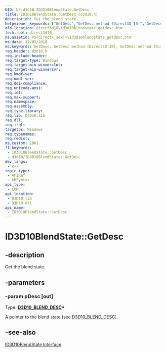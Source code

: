 ```yaml
---
UID: NF:d3d10.ID3D10BlendState.GetDesc
title: ID3D10BlendState::GetDesc (d3d10.h)
description: Get the blend state.
helpviewer_keywords: ["GetDesc","GetDesc method [Direct3D 10]","GetDesc method [Direct3D 10]","ID3D10BlendState interface","ID3D10BlendState interface [Direct3D 10]","GetDesc method","ID3D10BlendState.GetDesc","ID3D10BlendState::GetDesc","d3d10/ID3D10BlendState::GetDesc","dcec8d23-1749-9910-da00-02d186653aad","direct3d10.id3d10blendstate_getdesc"]
old-location: direct3d10\id3d10blendstate_getdesc.htm
tech.root: direct3d10
ms.assetid: VS|directx_sdk|~\id3d10blendstate_getdesc.htm
ms.date: 12/05/2018
ms.keywords: GetDesc, GetDesc method [Direct3D 10], GetDesc method [Direct3D 10],ID3D10BlendState interface, ID3D10BlendState interface [Direct3D 10],GetDesc method, ID3D10BlendState.GetDesc, ID3D10BlendState::GetDesc, d3d10/ID3D10BlendState::GetDesc, dcec8d23-1749-9910-da00-02d186653aad, direct3d10.id3d10blendstate_getdesc
req.header: d3d10.h
req.include-header: 
req.target-type: Windows
req.target-min-winverclnt: 
req.target-min-winversvr: 
req.kmdf-ver: 
req.umdf-ver: 
req.ddi-compliance: 
req.unicode-ansi: 
req.idl: 
req.max-support: 
req.namespace: 
req.assembly: 
req.type-library: 
req.lib: D3D10.lib
req.dll: 
req.irql: 
targetos: Windows
req.typenames: 
req.redist: 
ms.custom: 19H1
f1_keywords:
 - ID3D10BlendState::GetDesc
 - d3d10/ID3D10BlendState::GetDesc
dev_langs:
 - c++
topic_type:
 - APIRef
 - kbSyntax
api_type:
 - COM
api_location:
 - D3D10.lib
 - D3D10.dll
api_name:
 - ID3D10BlendState::GetDesc
---
```


# ID3D10BlendState::GetDesc


## -description

Get the blend state.

## -parameters

### -param pDesc [out]

Type: <b><a href="/windows/desktop/api/d3d10/ns-d3d10-d3d10_blend_desc">D3D10_BLEND_DESC</a>*</b>

A pointer to the blend state (see <a href="/windows/desktop/api/d3d10/ns-d3d10-d3d10_blend_desc">D3D10_BLEND_DESC</a>).

## -see-also

<a href="/windows/desktop/api/d3d10/nn-d3d10-id3d10blendstate">ID3D10BlendState Interface</a>

